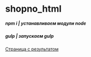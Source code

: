 # shopno_html

##### npm i | устанавливаем модули node

##### gulp | запускаем gulp

[Страница с результатом](http://artemarara.beget.tech/shopno/)
